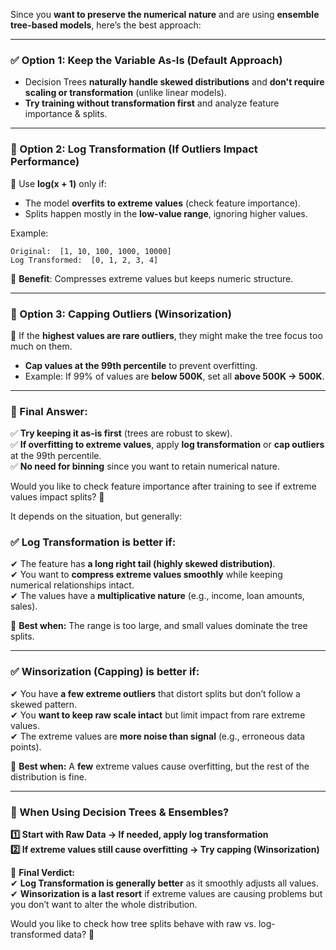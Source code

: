 Since you **want to preserve the numerical nature** and are using **ensemble tree-based models**, here’s the best approach:  

---

### **✅ Option 1: Keep the Variable As-Is (Default Approach)**
- Decision Trees **naturally handle skewed distributions** and **don't require scaling or transformation** (unlike linear models).  
- **Try training without transformation first** and analyze feature importance & splits.  

---

### **🔹 Option 2: Log Transformation (If Outliers Impact Performance)**
📌 Use **log(x + 1)** only if:  
- The model **overfits to extreme values** (check feature importance).  
- Splits happen mostly in the **low-value range**, ignoring higher values.  

Example:  
```plaintext
Original:  [1, 10, 100, 1000, 10000]  
Log Transformed:  [0, 1, 2, 3, 4]  
```
🚀 **Benefit**: Compresses extreme values but keeps numeric structure.  

---

### **🔹 Option 3: Capping Outliers (Winsorization)**
📌 If the **highest values are rare outliers**, they might make the tree focus too much on them.  
- **Cap values at the 99th percentile** to prevent overfitting.  
- Example: If 99% of values are **below 500K**, set all **above 500K → 500K**.  

---

### **📌 Final Answer:**
✅ **Try keeping it as-is first** (trees are robust to skew).  
✅ **If overfitting to extreme values**, apply **log transformation** or **cap outliers** at the 99th percentile.  
✅ **No need for binning** since you want to retain numerical nature.  

Would you like to check feature importance after training to see if extreme values impact splits? 🚀

It depends on the situation, but generally:  

### **✅ Log Transformation is better if:**  
✔ The feature has **a long right tail (highly skewed distribution)**.  
✔ You want to **compress extreme values smoothly** while keeping numerical relationships intact.  
✔ The values have a **multiplicative nature** (e.g., income, loan amounts, sales).  

🚀 **Best when:** The range is too large, and small values dominate the tree splits.  

---

### **✅ Winsorization (Capping) is better if:**  
✔ You have **a few extreme outliers** that distort splits but don’t follow a skewed pattern.  
✔ You **want to keep raw scale intact** but limit impact from rare extreme values.  
✔ The extreme values are **more noise than signal** (e.g., erroneous data points).  

🚀 **Best when:** A **few** extreme values cause overfitting, but the rest of the distribution is fine.  

---

### **🎯 When Using Decision Trees & Ensembles?**  
**1️⃣ Start with Raw Data → If needed, apply log transformation**  
**2️⃣ If extreme values still cause overfitting → Try capping (Winsorization)**  

📌 **Final Verdict:**  
✔ **Log Transformation is generally better** as it smoothly adjusts all values.  
✔ **Winsorization is a last resort** if extreme values are causing problems but you don’t want to alter the whole distribution.  

Would you like to check how tree splits behave with raw vs. log-transformed data? 🚀